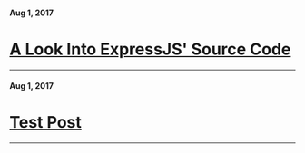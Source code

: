 <h4>Aug 1, 2017</h4>
<h1><a href="_post/2017-08-01-express-review.html">A Look Into ExpressJS' Source Code</a></h1>
<hr>

<h4>Aug 1, 2017</h4>
<h1><a href="_post/2017-08-01-test-post.html">Test Post</a></h1>
<hr>
